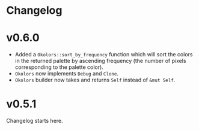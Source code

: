# Changelog

# v0.6.0

- Added a `Okolors::sort_by_frequency` function which will sort the colors in the returned palette by ascending frequency (the number of pixels corresponding to the palette color).
- `Okolors` now implements `Debug` and `Clone`.
- `Okolors` builder now takes and returns `Self` instead of `&mut Self`.

# v0.5.1

Changelog starts here.
